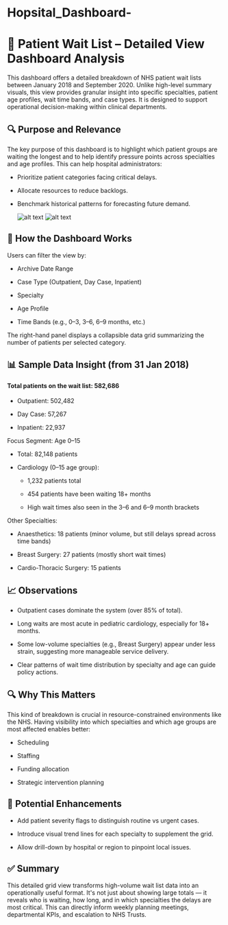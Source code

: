 # Hopsital_Dashboard-
# 📌 Patient Wait List – Detailed View Dashboard Analysis
This dashboard offers a detailed breakdown of NHS patient wait lists between January 2018 and September 2020. Unlike high-level summary visuals, this view provides granular insight into specific specialties, patient age profiles, wait time bands, and case types. It is designed to support operational decision-making within clinical departments.

## 🔍 Purpose and Relevance
The key purpose of this dashboard is to highlight which patient groups are waiting the longest and to help identify pressure points across specialties and age profiles. This can help hospital administrators:

- Prioritize patient categories facing critical delays.

- Allocate resources to reduce backlogs.

- Benchmark historical patterns for forecasting future demand.

  ![alt text](image.jpg)
  ![alt text](image.jpg)

## 🔧 How the Dashboard Works
Users can filter the view by:

- Archive Date Range

- Case Type (Outpatient, Day Case, Inpatient)

- Specialty

- Age Profile

- Time Bands (e.g., 0–3, 3–6, 6–9 months, etc.)

The right-hand panel displays a collapsible data grid summarizing the number of patients per selected category.

## 📊 Sample Data Insight (from 31 Jan 2018)
#### Total patients on the wait list: 582,686

- Outpatient: 502,482

- Day Case: 57,267

- Inpatient: 22,937

Focus Segment: Age 0–15

- Total: 82,148 patients

- Cardiology (0–15 age group):

   - 1,232 patients total

   - 454 patients have been waiting 18+ months

   - High wait times also seen in the 3–6 and 6–9 month brackets

Other Specialties:

- Anaesthetics: 18 patients (minor volume, but still delays spread across time bands)

- Breast Surgery: 27 patients (mostly short wait times)

- Cardio-Thoracic Surgery: 15 patients

## 📈 Observations
- Outpatient cases dominate the system (over 85% of total).

- Long waits are most acute in pediatric cardiology, especially for 18+ months.

- Some low-volume specialties (e.g., Breast Surgery) appear under less strain, suggesting more manageable service delivery.

- Clear patterns of wait time distribution by specialty and age can guide policy actions.

## 🔍 Why This Matters
This kind of breakdown is crucial in resource-constrained environments like the NHS. Having visibility into which specialties and which age groups are most affected enables better:

- Scheduling

- Staffing

- Funding allocation

- Strategic intervention planning

## 🚧 Potential Enhancements
- Add patient severity flags to distinguish routine vs urgent cases.

- Introduce visual trend lines for each specialty to supplement the grid.

- Allow drill-down by hospital or region to pinpoint local issues.

## ✅ Summary
This detailed grid view transforms high-volume wait list data into an operationally useful format. It's not just about showing large totals — it reveals who is waiting, how long, and in which specialties the delays are most critical. This can directly inform weekly planning meetings, departmental KPIs, and escalation to NHS Trusts.

